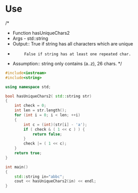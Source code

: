 # Use 
/*
 * Function hasUniqueChars2
 * Args - std::string
 * Output:: True if string has all characters which are unique
 *          False if string has at least one repeated char.
 * Assumption:: string only contains (a..z), 26 chars.
 */
```C++ runnable
#include<iostream>
#include<string>

using namespace std;

bool hasUniqueChars2( std::string str)
{
    int check = 0;
    int len = str.length();
    for (int i = 0; i < len; ++i)
    {
        int c = (int)(str[i] - 'a');
        if ( check & ( 1 << c ) ) {
            return false;
        }
        check |= ( 1 << c);
    }
    return true;
}

int main()
{
    std::string in="abbc";
    cout << hasUniqueChars2(in) << endl;
}
